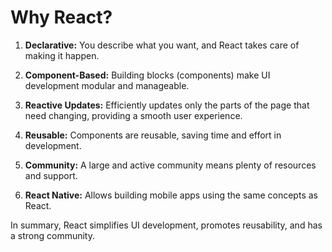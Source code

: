 # Why React?

1. **Declarative:** You describe what you want, and React takes care of making it happen.

2. **Component-Based:** Building blocks (components) make UI development modular and manageable.

3. **Reactive Updates:** Efficiently updates only the parts of the page that need changing, providing a smooth user experience.

4. **Reusable:** Components are reusable, saving time and effort in development.

5. **Community:** A large and active community means plenty of resources and support.

6. **React Native:** Allows building mobile apps using the same concepts as React.

In summary, React simplifies UI development, promotes reusability, and has a strong community.